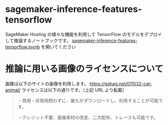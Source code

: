 # sagemaker-inference-features-tensorflow
SageMaker Hosting の様々な機能を利用して TensorFlow のモデルをデプロイして推論するノートブックです。
[sagemaker-inference-features-tensorflow.ipynb](./sagemaker-inference-features-tensorflow.ipynb) を開いてください

# 推論に用いる画像のライセンスについて
画像は以下のサイトの画像を利用します。
https://gahag.net/011532-cat-animal/
ライセンスは以下の通りです。（上記 URL より転載）

> ・商用・非商用問わずに、誰もがダウンロードし、利用することが可能です。
> 
> ・クレジット不要、画像素材の改変、二次配布、トレースも可能です。
